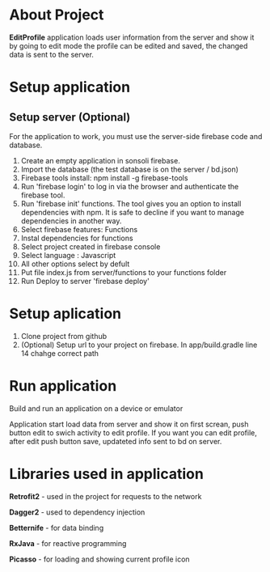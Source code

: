 # About Project 
**EditProfile** application loads user information from the server and show it by going to 
edit mode the profile can be edited and saved, the changed data is sent to the server.

# Setup application
## Setup server (Optional)
For the application to work, you must use the server-side firebase code and database.
1. Create an empty application in sonsoli firebase.
2. Import the database (the test database is on the server / bd.json)
3. Firebase tools install: npm install -g firebase-tools
4. Run 'firebase login' to log in via the browser and authenticate the firebase tool.
5. Run 'firebase init' functions. The tool gives you an option to install dependencies with npm. It is safe to decline if you want to manage dependencies in another way.
6. Select firebase features: Functions
7. Instal dependencies for functions
8. Select project created in firebase console
9. Select language : Javascript
10. All other options select by defult
11. Put file index.js from server/functions to your functions folder
12. Run Deploy to server 'firebase deploy'

# Setup aplication
1) Clone project from github
2) (Optional) Setup url to your project on firebase. In app/build.gradle line 14 chahge correct path

# Run application
Build and run an application on a device or emulator

Application start load data from server and show it on first screan, push button edit to swich activity to edit profile.
If you want you can edit profile, after edit push button save, updateted info sent to bd on server.

# Libraries used in application

**Retrofit2** - used in the project for requests to the network

**Dagger2** - used to dependency injection

**Betternife** - for data binding

**RxJava** - for reactive programming

**Picasso** - for loading and showing current profile icon
